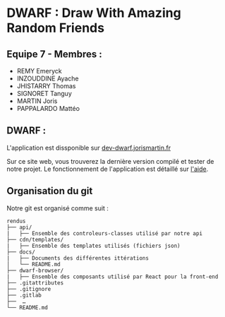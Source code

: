 # DWARF : Draw With Amazing Random Friends

## Equipe 7 - Membres :
- REMY Emeryck
- INZOUDDINE Ayache
- JHISTARRY Thomas
- SIGNORET Tanguy
- MARTIN Joris
- PAPPALARDO Mattéo

## DWARF :
L'application est dissponible sur <a href="https://dev-dwarf.jorismartin.fr">dev-dwarf.jorismartin.fr</a>

Sur ce site web, vous trouverez la dernière version compilé et tester de notre projet.
Le fonctionnement de l'application est détaillé sur <a href="https://dev-dwarf.jorismartin.fr/help">l'aide</a>.

## Organisation du git
Notre git est organisé comme suit :
```console
rendus
├── api/
|   ├── Ensemble des controleurs-classes utilisé par notre api
├── cdn/templates/
|   ├── Ensemble des templates utilisés (fichiers json)
├── docs/
|   ├── Documents des différentes ittérations
│   └── README.md
├── dwarf-browser/
|   ├── Ensemble des composants utilisé par React pour la front-end
├── .gitattributes
├── .gitignore
├── .gitlab
├──  …
└── README.md
```